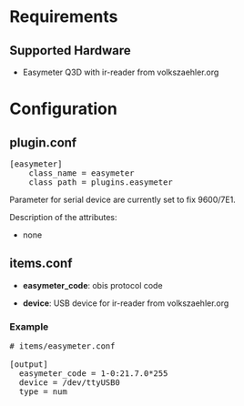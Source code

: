 # Requirements
## Supported Hardware

* Easymeter Q3D with ir-reader from volkszaehler.org

# Configuration
## plugin.conf

<pre>
[easymeter]
    class_name = easymeter
    class_path = plugins.easymeter
</pre>

Parameter for serial device are currently set to fix 9600/7E1.

Description of the attributes:

* none

## items.conf

* __easymeter_code__: obis protocol code

* __device__: USB device for ir-reader from volkszaehler.org

### Example

<pre>
# items/easymeter.conf

[output]
  easymeter_code = 1-0:21.7.0*255
  device = /dev/ttyUSB0
  type = num
</pre>
